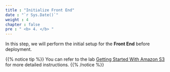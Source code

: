 ```yaml
---
title : "Initialize Front End"
date : "`r Sys.Date()`"
weight : 4
chapter : false
pre : " <b> 4. </b> "
---
```


In this step, we will perform the initial setup for the **Front End** before deployment.

{{% notice tip %}}
You can refer to the lab [Getting Started With Amazon S3](https://000057.awsstudygroup.com/)
for more detailed instructions.
{{% /notice %}}
